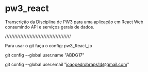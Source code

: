 # pw3_react
Transcrição da Disciplina de PW3 para uma aplicação em React Web consumindo API e serviços gerais de dados.

///////////////////////////////////////////

Para usar o git faça o config: pw3_React_jp

git config --global user.name "ABDG17"

git config --global user.email "joaopedrobraps14@gmail.com"